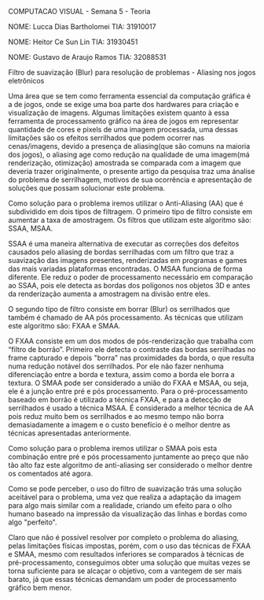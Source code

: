 COMPUTACAO VISUAL - Semana 5 - Teoria

NOME: Lucca Dias Bartholomei 
TIA: 31910017

NOME: Heitor Ce Sun Lin
TIA: 31930451

NOME: Gustavo de Araujo Ramos 
TIA: 32088531


Filtro de suavização (Blur) para resolução de problemas - Aliasing nos jogos eletrônicos

Uma área que se tem como ferramenta essencial da computação gráfica é a de jogos, onde se exige uma boa parte dos hardwares para 
criação e visualização de imagens. Algumas limitações existem quanto à essa ferramenta de processamento gráfico na área de jogos em representar quantidade 
de cores e pixels de uma imagem processada, uma dessas limitações são os efeitos serrilhados que podem ocorrer nas cenas/imagens, devido a 
presença de aliasing(que são comuns na maioria dos jogos), o aliasing age como redução na qualidade de uma imagem(má renderização, otimização) amostrada 
se comparada com a imagem que deveria trazer originalmente, o presente artigo da pesquisa traz uma ánalise do problema de serrilhagem, motivos de sua
ocorrência e apresentação de soluções que possam solucionar este problema.

Como solução para o problema iremos utilizar o Anti-Aliasing (AA) que é subdividido em dois tipos de filtragem. 
O primeiro tipo de filtro consiste em aumentar a taxa de amostragem. Os filtros que utilizam este algoritmo são: SSAA, MSAA.

SSAA é uma maneira alternativa de executar as correções dos defeitos causados pelo aliasing de bordas serrilhadas
com um filtro que traz a suavização das imagens presentes, renderizadas em programas e games das mais variadas plataformas encontradas.
O MSAA funciona de forma diferente. Ele reduz o poder de processamento necessário em comparação ao SSAA, 
pois ele detecta as bordas dos polígonos nos objetos 3D e antes da renderização aumenta a amostragem na divisão entre eles. 

O segundo tipo de filtro consiste em borrar (Blur) os serrilhados que também é chamado de AA pós processamento. 
As técnicas que utilizam este algoritmo são: FXAA e SMAA.

O FXAA consiste em um dos modos de pós-renderização que trabalha com “filtro de borrão”. 
Primeiro ele detecta o contraste das bordas serrilhadas no frame capturado e depois "borra" nas proximidades da borda, 
o que resulta numa redução notável dos serrilhados. Por ele não fazer nenhuma diferenciação entre a borda e textura, 
assim como a borda ele borra a textura. O SMAA pode ser considerado a união do FXAA e MSAA, ou seja, ele é a junção
entre pré e pós processamento. Para o pré-processamento baseado em borrão é utilizado a técnica FXAA, e para 
a detecção de serrilhados é usado a técnica MSAA. É considerado a melhor técnica de AA pois reduz muito bem os serrilhados
e ao mesmo tempo não borra demasiadamente a imagem e o custo benefício é o melhor dentre as técnicas apresentadas anteriormente. 

Como solução para o problema iremos utilizar o SMAA pois esta combinação entre pré e pós processamento juntamente 
ao preço que não tão alto faz este algoritmo de anti-aliasing ser considerado o melhor dentre os comentados até agora.

Como se pode perceber, o uso do filtro de suavização trás uma solução aceitável para o problema, uma vez que realiza a adaptação
da imagem para algo mais similar com a realidade, criando um efeito para o olho humano baseado na impressão da visualização das
linhas e bordas como algo "perfeito".

Claro que não é possível resolver por completo o problema do aliasing, pelas limitações físicas impostas, porém, com o uso das técnicas 
de FXAA e SMAA, mesmo com resultados inferiores se comparados à técnicas de pré-processamento, conseguimos obter uma solução que muitas 
vezes se torna suficiente para se alcaçar o objetivo, com a vantegem de ser mais barato, já que essas técnicas demandam um poder de 
processamento gráfico bem menor.

